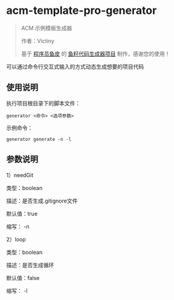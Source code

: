 # acm-template-pro-generator

> ACM 示例模板生成器
>
> 作者：Victiny
>
> 基于 [程序员鱼皮](https://yuyuanweb.feishu.cn/wiki/Abldw5WkjidySxkKxU2cQdAtnah) 的 [鱼籽代码生成器项目](https://github.com/liyupi/yuzi-generator) 制作，感谢您的使用！

可以通过命令行交互式输入的方式动态生成想要的项目代码

## 使用说明

执行项目根目录下的脚本文件：

```
generator <命令> <选项参数>
```

示例命令：

```
generator generate -n -l 
```

## 参数说明

1）needGit

类型：boolean

描述：是否生成.gitignore文件

默认值：true

缩写： -n

2）loop

类型：boolean

描述：是否生成循环

默认值：false

缩写： -l


